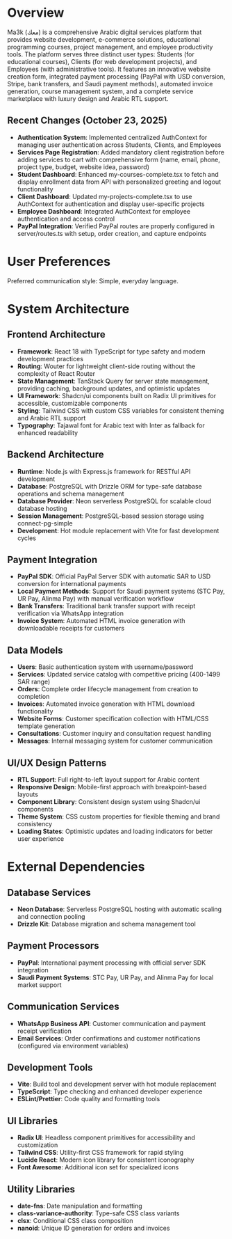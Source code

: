 # Overview

Ma3k (معك) is a comprehensive Arabic digital services platform that provides website development, e-commerce solutions, educational programming courses, project management, and employee productivity tools. The platform serves three distinct user types: Students (for educational courses), Clients (for web development projects), and Employees (with administrative tools). It features an innovative website creation form, integrated payment processing (PayPal with USD conversion, Stripe, bank transfers, and Saudi payment methods), automated invoice generation, course management system, and a complete service marketplace with luxury design and Arabic RTL support.

## Recent Changes (October 23, 2025)
- **Authentication System**: Implemented centralized AuthContext for managing user authentication across Students, Clients, and Employees
- **Services Page Registration**: Added mandatory client registration before adding services to cart with comprehensive form (name, email, phone, project type, budget, website idea, password)
- **Student Dashboard**: Enhanced my-courses-complete.tsx to fetch and display enrollment data from API with personalized greeting and logout functionality
- **Client Dashboard**: Updated my-projects-complete.tsx to use AuthContext for authentication and display user-specific projects
- **Employee Dashboard**: Integrated AuthContext for employee authentication and access control
- **PayPal Integration**: Verified PayPal routes are properly configured in server/routes.ts with setup, order creation, and capture endpoints

# User Preferences

Preferred communication style: Simple, everyday language.

# System Architecture

## Frontend Architecture
- **Framework**: React 18 with TypeScript for type safety and modern development practices
- **Routing**: Wouter for lightweight client-side routing without the complexity of React Router
- **State Management**: TanStack Query for server state management, providing caching, background updates, and optimistic updates
- **UI Framework**: Shadcn/ui components built on Radix UI primitives for accessible, customizable components
- **Styling**: Tailwind CSS with custom CSS variables for consistent theming and Arabic RTL support
- **Typography**: Tajawal font for Arabic text with Inter as fallback for enhanced readability

## Backend Architecture
- **Runtime**: Node.js with Express.js framework for RESTful API development
- **Database**: PostgreSQL with Drizzle ORM for type-safe database operations and schema management
- **Database Provider**: Neon serverless PostgreSQL for scalable cloud database hosting
- **Session Management**: PostgreSQL-based session storage using connect-pg-simple
- **Development**: Hot module replacement with Vite for fast development cycles

## Payment Integration
- **PayPal SDK**: Official PayPal Server SDK with automatic SAR to USD conversion for international payments
- **Local Payment Methods**: Support for Saudi payment systems (STC Pay, UR Pay, Alinma Pay) with manual verification workflow
- **Bank Transfers**: Traditional bank transfer support with receipt verification via WhatsApp integration
- **Invoice System**: Automated HTML invoice generation with downloadable receipts for customers

## Data Models
- **Users**: Basic authentication system with username/password
- **Services**: Updated service catalog with competitive pricing (400-1499 SAR range)
- **Orders**: Complete order lifecycle management from creation to completion
- **Invoices**: Automated invoice generation with HTML download functionality
- **Website Forms**: Customer specification collection with HTML/CSS template generation
- **Consultations**: Customer inquiry and consultation request handling
- **Messages**: Internal messaging system for customer communication

## UI/UX Design Patterns
- **RTL Support**: Full right-to-left layout support for Arabic content
- **Responsive Design**: Mobile-first approach with breakpoint-based layouts
- **Component Library**: Consistent design system using Shadcn/ui components
- **Theme System**: CSS custom properties for flexible theming and brand consistency
- **Loading States**: Optimistic updates and loading indicators for better user experience

# External Dependencies

## Database Services
- **Neon Database**: Serverless PostgreSQL hosting with automatic scaling and connection pooling
- **Drizzle Kit**: Database migration and schema management tool

## Payment Processors
- **PayPal**: International payment processing with official server SDK integration
- **Saudi Payment Systems**: STC Pay, UR Pay, and Alinma Pay for local market support

## Communication Services
- **WhatsApp Business API**: Customer communication and payment receipt verification
- **Email Services**: Order confirmations and customer notifications (configured via environment variables)

## Development Tools
- **Vite**: Build tool and development server with hot module replacement
- **TypeScript**: Type checking and enhanced developer experience
- **ESLint/Prettier**: Code quality and formatting tools

## UI Libraries
- **Radix UI**: Headless component primitives for accessibility and customization
- **Tailwind CSS**: Utility-first CSS framework for rapid styling
- **Lucide React**: Modern icon library for consistent iconography
- **Font Awesome**: Additional icon set for specialized icons

## Utility Libraries
- **date-fns**: Date manipulation and formatting
- **class-variance-authority**: Type-safe CSS class variants
- **clsx**: Conditional CSS class composition
- **nanoid**: Unique ID generation for orders and invoices
